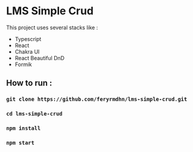 # LMS Simple Crud

This project uses several stacks like :

<ul>
  <li>Typescript</li>
   <li>React</li>
  <li>Chakra UI</li>
   <li>React Beautiful DnD</li>
  <li>Formik</li>
</ul>

## How to run :

### `git clone https://github.com/feryrmdhn/lms-simple-crud.git`
### `cd lms-simple-crud`
### `npm install`
### `npm start`

